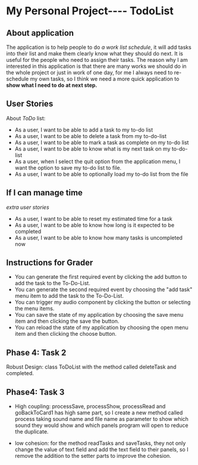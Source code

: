 # My Personal Project---- TodoList

## About application
The application is to help people to do *a work list schedule*, it will add tasks into their list and make them clearly 
know what they should do next. It is useful for the people who need to assign their tasks. The reason why I am interested 
in this application is that there are many works we should do in the whole project or just in work of one day, for me I 
always need to re-schedule my own tasks, so I think we need a more quick application to **show what I need to do at next 
step.**

## User Stories
About *ToDo* list:
- As a user, I want to be able to add a task to my to-do list
- As a user, I want to be able to delete a task from my to-do-list
- As a user, I want to be able to mark a task as complete on my to-do list
- As a user, I want to be able to know what is my next task on my to-do-list
- As a user, when I select the quit option from the application menu, I want the option to save my to-do list to file. 
- As a user, I want to be able to optionally load my to-do list from the file

## If I can manage time
*extra user stories*
- As a user, I want to be able to reset my estimated time for a task
- As a user, I want to be able to know how long is it expected to be completed
- As a user, I want to be able to know how many tasks is uncompleted now

## Instructions for Grader
- You can generate the first required event by clicking the add button to add the task to the To-Do-List.
- You can generate the second required event by choosing the "add task" menu item to add the task to the To-Do-List.
- You can trigger my audio component by clicking the button or selecting the menu items.
- You can save the state of my application by choosing the save menu item and then clicking the save the button.
- You can reload the state of my application by choosing the open menu item and then clicking the choose button.

## Phase 4: Task 2
Robust Design: class ToDoList with the method called deleteTask and completed.

## Phase4: Task 3
- High coupling: processSave, processShow, processRead and goBackToCard1 has high same part, so I create a new method
called process taking sound name and file name as parameter to show which sound they would show and which panels program 
will open to reduce the duplicate.

- low cohesion: for the method readTasks and saveTasks, they not only change the value of text field and add the text field
to their panels, so I remove the addition to the setter parts to improve the cohesion.